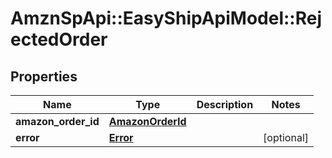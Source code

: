 # AmznSpApi::EasyShipApiModel::RejectedOrder

## Properties
Name | Type | Description | Notes
------------ | ------------- | ------------- | -------------
**amazon_order_id** | [**AmazonOrderId**](AmazonOrderId.md) |  | 
**error** | [**Error**](Error.md) |  | [optional] 

